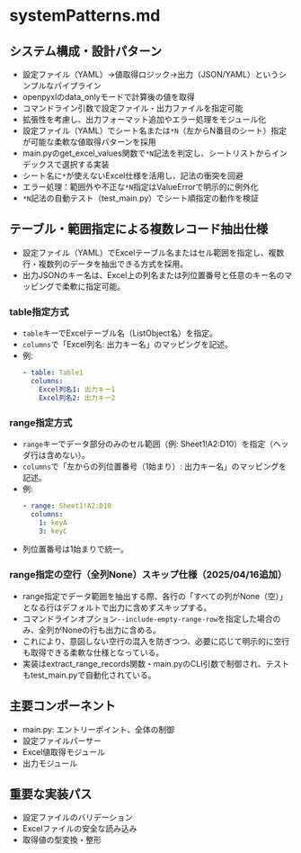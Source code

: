 # systemPatterns.md

## システム構成・設計パターン

- 設定ファイル（YAML）→値取得ロジック→出力（JSON/YAML）というシンプルなパイプライン
- openpyxlのdata_onlyモードで計算後の値を取得
- コマンドライン引数で設定ファイル・出力ファイルを指定可能
- 拡張性を考慮し、出力フォーマット追加やエラー処理をモジュール化
- 設定ファイル（YAML）でシート名または`*N`（左からN番目のシート）指定が可能な柔軟な値取得パターンを採用
- main.pyのget_excel_values関数で`*N`記法を判定し、シートリストからインデックスで選択する実装
- シート名に`*`が使えないExcel仕様を活用し、記法の衝突を回避
- エラー処理：範囲外や不正な`*N`指定はValueErrorで明示的に例外化
- `*N`記法の自動テスト（test_main.py）でシート順指定の動作を検証

## テーブル・範囲指定による複数レコード抽出仕様

- 設定ファイル（YAML）でExcelテーブル名またはセル範囲を指定し、複数行・複数列のデータを抽出できる方式を採用。
- 出力JSONのキー名は、Excel上の列名または列位置番号と任意のキー名のマッピングで柔軟に指定可能。

### table指定方式
- `table`キーでExcelテーブル名（ListObject名）を指定。
- `columns`で「Excel列名: 出力キー名」のマッピングを記述。
- 例:
  ```yaml
  - table: Table1
    columns:
      Excel列名1: 出力キー1
      Excel列名2: 出力キー2
  ```

### range指定方式
- `range`キーでデータ部分のみのセル範囲（例: Sheet1!A2:D10）を指定（ヘッダ行は含めない）。
- `columns`で「左からの列位置番号（1始まり）: 出力キー名」のマッピングを記述。
- 例:
  ```yaml
  - range: Sheet1!A2:D10
    columns:
      1: keyA
      3: keyC
  ```
- 列位置番号は1始まりで統一。

### range指定の空行（全列None）スキップ仕様（2025/04/16追加）
- range指定でデータ範囲を抽出する際、各行の「すべての列がNone（空）」となる行はデフォルトで出力に含めずスキップする。
- コマンドラインオプション`--include-empty-range-row`を指定した場合のみ、全列がNoneの行も出力に含める。
- これにより、意図しない空行の混入を防ぎつつ、必要に応じて明示的に空行も取得できる柔軟な仕様となっている。
- 実装はextract_range_records関数・main.pyのCLI引数で制御され、テストもtest_main.pyで自動化されている。

## 主要コンポーネント
- main.py: エントリーポイント、全体の制御
- 設定ファイルパーサー
- Excel値取得モジュール
- 出力モジュール

## 重要な実装パス
- 設定ファイルのバリデーション
- Excelファイルの安全な読み込み
- 取得値の型変換・整形
